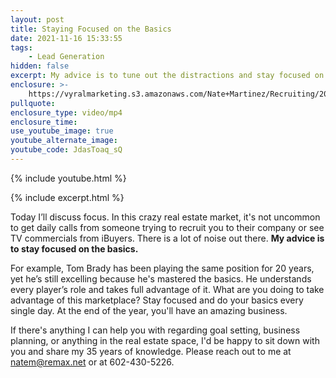 ```yaml
---
layout: post
title: Staying Focused on the Basics
date: 2021-11-16 15:33:55
tags:
    - Lead Generation
hidden: false
excerpt: My advice is to tune out the distractions and stay focused on the basics.
enclosure: >-
    https://vyralmarketing.s3.amazonaws.com/Nate+Martinez/Recruiting/2021/Staying+Focused+on+the+Basics.mp4
pullquote:
enclosure_type: video/mp4
enclosure_time:
use_youtube_image: true
youtube_alternate_image:
youtube_code: JdasToaq_sQ
---
```

{% include youtube.html %}

{% include excerpt.html %}

Today I’ll discuss focus. In this crazy real estate market, it's not uncommon to get daily calls from someone trying to recruit you to their company or see TV commercials from iBuyers. There is a lot of noise out there. **My advice is to stay focused on the basics.**

For example, Tom Brady has been playing the same position for 20 years, yet he’s still excelling because he's mastered the basics. He understands every player’s role and takes full advantage of it. What are you doing to take advantage of this marketplace? Stay focused and do your basics every single day. At the end of the year, you'll have an amazing business.

If there's anything I can help you with regarding goal setting, business planning, or anything in the real estate space, I'd be happy to sit down with you and share my 35 years of knowledge. Please reach out to me at [natem@remax.net](mailto:natem@remax.net) or at 602-430-5226.
